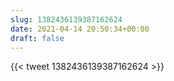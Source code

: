 ```yaml
---
slug: 1382436139387162624
date: 2021-04-14 20:50:34+00:00
draft: false
---
```


{{< tweet 1382436139387162624 >}}
